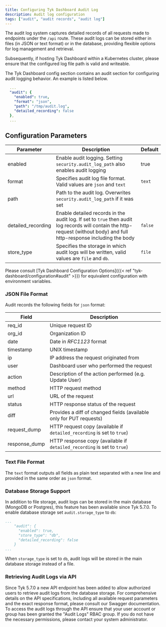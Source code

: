 ```yaml
---
title: Configuring Tyk Dashboard Audit Log
description: Audit log configuration
tags: ["audit", "audit records", "audit log"]
---
```


The audit log system captures detailed records of all requests made to endpoints under the `/api` route. These audit logs can be stored either in files (in JSON or text format) or in the database, providing flexible options for log management and retrieval.

Subsequently, if hosting Tyk Dashboard within a Kubernetes cluster, please ensure that the configured log file path is valid and writeable.

The Tyk Dashboard config section contains an audit section for configuring audit logging behavior. An example is listed below.

```yaml
  ...
  "audit": {
    "enabled": true,
    "format": "json",
    "path": "/tmp/audit.log",
    "detailed_recording": false
  },
  ...
```

## Configuration Parameters

| Parameter | Description                                                                                                                                                              | Default |
| ---- |--------------------------------------------------------------------------------------------------------------------------------------------------------------------------|---------|
| enabled | Enable audit logging. Setting `security.audit_log_path` also enables audit logging                                                                                       | true    |
| format | Specifies audit log file format. Valid values are `json` and `text`                                                                                                      | `text`  |
| path | Path to the audit log. Overwrites `security.audit_log_path` if it was set                                                                                                |         |
| detailed_recording | Enable detailed records in the audit log. If set to `true` then audit log records will contain the http-request (without body) and full http-response including the body | `false` |
| store_type | Specifies the storage in which audit logs will be written, valid values are `file` and `db`.                                                          | `file`  |

Please consult [Tyk Dashboard Configuration Options]({{< ref "tyk-dashboard/configuration#audit" >}}) for equivalent configuration with environment variables.

### JSON File Format

Audit records the following fields for `json` format:

| Field | Description |
| ---- | ---- |
| req_id | Unique request ID |
| org_id | Organization ID |
| date   | Date in *RFC1123* format |
| timestamp | UNIX timestamp |
| ip | IP address the request originated from |
| user | Dashboard user who performed the request |
| action | Description of the action performed (e.g. Update User) |
| method | HTTP request method |
| url | URL of the request |
| status | HTTP response status of the request |
| diff | Provides a diff of changed fields (available only for PUT requests) |
| request_dump | HTTP request copy (available if `detailed_recording` is set to `true`) |
| response_dump | HTTP response copy (available if `detailed_recording` is set to `true`) |

### Text File Format

The `text` format outputs all fields as plain text separated with a new line and provided in the same order as `json` format.

### Database Storage Support

In addition to file storage, audit logs can be stored in the main database (MongoDB or Postgres), this feature has been available since Tyk 5.7.0. To enable database storage set `audit.storage_type` to `db`:

```yaml
...
    "audit": {
      "enabled": true,
      "store_type": "db",
      "detailed_recording": false
    }
...
```

When `storage_type` is set to `db`, audit logs will be stored in the main database storage instead of a file.

### Retrieving Audit Logs via API

Since Tyk 5.7.0 a new API endpoint has been added to allow authorized users to retrieve audit logs from the database storage. For comprehensive details on the API specifications, including all available request parameters and the exact response format, please consult our Swagger documentation.
To access the audit logs through the API ensure that your user account or group has been granted the "Audit Logs" RBAC group. If you do not have the necessary permissions, please contact your system administrator.